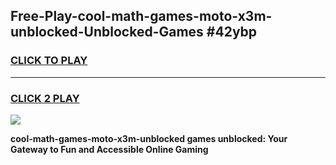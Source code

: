 
## Free-Play-cool-math-games-moto-x3m-unblocked-Unblocked-Games #42ybp
<h3>
<a href="https://news.freeplayer.one?title=cool-math-games-moto-x3m-unblocked&ref=8M">CLICK TO PLAY</a></h3>
<hr>

<h3>
<a href="https://news.freeplayer.one?title=cool-math-games-moto-x3m-unblocked&ref=8M">CLICK 2 PLAY</a>
  
</h3>

<a href="https://news.freeplayer.one?title=cool-math-games-moto-x3m-unblocked&ref=8M"><img src="https://clearcache.store/games.png"></a>


**cool-math-games-moto-x3m-unblocked games unblocked: Your Gateway to Fun and Accessible Online Gaming**
